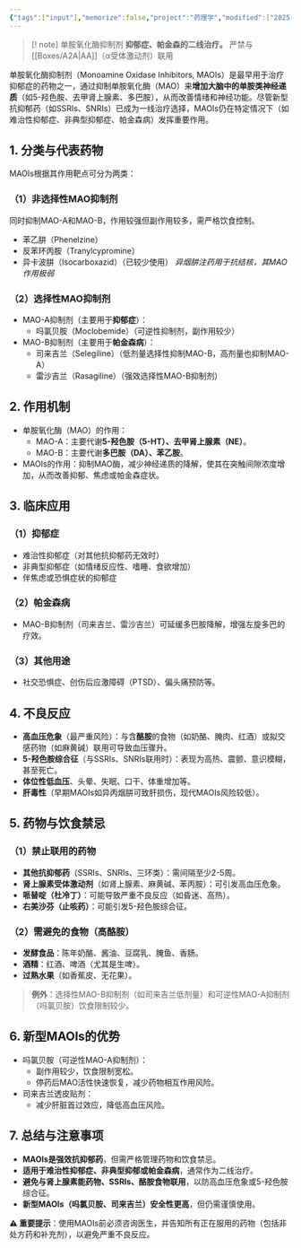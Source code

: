 ```yaml
---
{"tags":["input"],"memorize":false,"project":"药理学","modified":["2025-06-30","2025-06-28"],"aliases":["MAOI","Monoamine Oxidase Inhibitor","MAOIs","Monoamine Oxidase Inhibitors"],"dg-publish":true,"permalink":"/Boxes/单胺氧化酶抑制剂/","dgPassFrontmatter":true}
---
```


> [! note] 单胺氧化酶抑制剂
>  **抑郁症、帕金森的二线治疗。**
>  严禁与[[Boxes/A2A\|AA]]（α受体激动剂）联用

单胺氧化酶抑制剂（Monoamine Oxidase Inhibitors, MAOIs）是最早用于治疗抑郁症的药物之一，通过抑制单胺氧化酶（MAO）来**增加大脑中的单胺类神经递质**（如5-羟色胺、去甲肾上腺素、多巴胺），从而改善情绪和神经功能。尽管新型抗抑郁药（如SSRIs、SNRIs）已成为一线治疗选择，MAOIs仍在特定情况下（如难治性抑郁症、非典型抑郁症、帕金森病）发挥重要作用。

## 1. 分类与代表药物
MAOIs根据其作用靶点可分为两类：
### （1）非选择性MAO抑制剂
同时抑制MAO-A和MAO-B，作用较强但副作用较多，需严格饮食控制。
- 苯乙肼（Phenelzine）
- 反苯环丙胺（Tranylcypromine）
- 异卡波肼（Isocarboxazid）（已较少使用）
*异烟肼注药用于抗结核，其MAO作用极弱*
### （2）选择性MAO抑制剂
- MAO-A抑制剂（主要用于**抑郁症**）：
    - 吗氯贝胺（Moclobemide）（可逆性抑制剂，副作用较少）
- MAO-B抑制剂（主要用于**帕金森病**）：
    - 司来吉兰（Selegiline）（低剂量选择性抑制MAO-B，高剂量也抑制MAO-A）
    - 雷沙吉兰（Rasagiline）（强效选择性MAO-B抑制剂）

## 2. 作用机制
- 单胺氧化酶（MAO）的作用：
    - MAO-A：主要代谢**5-羟色胺（5-HT）、去甲肾上腺素（NE）**。
    - MAO-B：主要代谢**多巴胺（DA）、苯乙胺**。
- MAOIs的作用：抑制MAO酶，减少神经递质的降解，使其在突触间隙浓度增加，从而改善抑郁、焦虑或帕金森症状。

## 3. 临床应用

### （1）抑郁症
- 难治性抑郁症（对其他抗抑郁药无效时）
- 非典型抑郁症（如情绪反应性、嗜睡、食欲增加）
- 伴焦虑或恐惧症状的抑郁症

### （2）帕金森病
- MAO-B抑制剂（司来吉兰、雷沙吉兰）可延缓多巴胺降解，增强左旋多巴的疗效。

### （3）其他用途

- 社交恐惧症、创伤后应激障碍（PTSD）、偏头痛预防等。

## 4. 不良反应
- **高血压危象**（最严重风险）：与含**酪胺**的食物（如奶酪、腌肉、红酒）或拟交感药物（如麻黄碱）联用可导致血压骤升。
- **5-羟色胺综合征**（与SSRIs、SNRIs联用时）：表现为高热、震颤、意识模糊，甚至死亡。
- **体位性低血压**、头晕、失眠、口干、体重增加等。
- **肝毒性**（早期MAOIs如异丙烟肼可致肝损伤，现代MAOIs风险较低）。

## 5. 药物与饮食禁忌

### **（1）禁止联用的药物**
- **其他抗抑郁药**（SSRIs、SNRIs、三环类）：需间隔至少2-5周。
- **肾上腺素受体激动剂**（如肾上腺素、麻黄碱、苯丙胺）：可引发高血压危象。
- **哌替啶（杜冷丁）**：可能导致严重不良反应（如昏迷、高热）。
- **右美沙芬（止咳药）**：可能引发5-羟色胺综合征。

### **（2）需避免的食物（高酪胺）**
- **发酵食品**：陈年奶酪、酱油、豆腐乳、腌鱼、香肠。
- **酒精**：红酒、啤酒（尤其是生啤）。
- **过熟水果**（如香蕉皮、无花果）。

> **例外**：选择性MAO-B抑制剂（如司来吉兰低剂量）和可逆性MAO-A抑制剂（吗氯贝胺）饮食限制较少。

## 6. 新型MAOIs的优势

- 吗氯贝胺（可逆性MAO-A抑制剂）：
    - 副作用较少，饮食限制宽松。
    - 停药后MAO活性快速恢复，减少药物相互作用风险。
- 司来吉兰透皮贴剂：
    - 减少肝脏首过效应，降低高血压风险。

## 7. 总结与注意事项
- **MAOIs是强效抗抑郁药**，但需严格管理药物和饮食禁忌。
- **适用于难治性抑郁症、非典型抑郁或帕金森病**，通常作为二线治疗。
- **避免与肾上腺素能药物、SSRIs、酪胺食物联用**，以防高血压危象或5-羟色胺综合征。
- **新型MAOIs（吗氯贝胺、司来吉兰）安全性更高**，但仍需谨慎使用。

**⚠️ 重要提示**：使用MAOIs前必须咨询医生，并告知所有正在服用的药物（包括非处方药和补充剂），以避免严重不良反应。